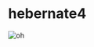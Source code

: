 # hebernate4
 
![oh](https://github.com/sana7867/hebernate4/assets/147515885/92531361-ae8a-4887-847a-90da64628aa5)

